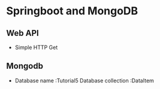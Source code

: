 
# Springboot and MongoDB


## Web API
* Simple HTTP Get 

## Mongodb
* Database name :Tutorial5
Database collection :DataItem
